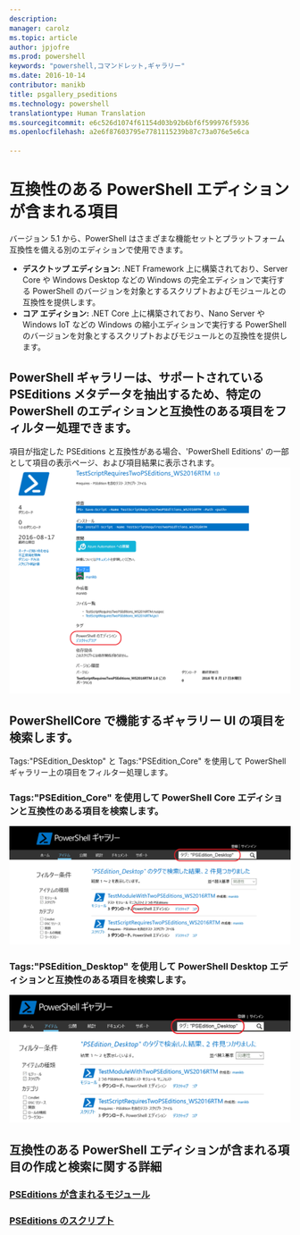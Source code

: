```yaml
---
description: 
manager: carolz
ms.topic: article
author: jpjofre
ms.prod: powershell
keywords: "powershell,コマンドレット,ギャラリー"
ms.date: 2016-10-14
contributor: manikb
title: psgallery_pseditions
ms.technology: powershell
translationtype: Human Translation
ms.sourcegitcommit: e6c526d1074f61154d03b92b6bf6f599976f5936
ms.openlocfilehash: a2e6f87603795e7781115239b87c73a076e5e6ca

---
```


# 互換性のある PowerShell エディションが含まれる項目
バージョン 5.1 から、PowerShell はさまざまな機能セットとプラットフォーム互換性を備える別のエディションで使用できます。

- **デスクトップ エディション:** .NET Framework 上に構築されており、Server Core や Windows Desktop などの Windows の完全エディションで実行する PowerShell のバージョンを対象とするスクリプトおよびモジュールとの互換性を提供します。
- **コア エディション:** .NET Core 上に構築されており、Nano Server や Windows IoT などの Windows の縮小エディションで実行する PowerShell のバージョンを対象とするスクリプトおよびモジュールとの互換性を提供します。

## PowerShell ギャラリーは、サポートされている PSEditions メタデータを抽出するため、特定のPowerShell のエディションと互換性のある項目をフィルター処理できます。

項目が指定した PSEditions と互換性がある場合、'PowerShell Editions' の一部として項目の表示ページ、および項目結果に表示されます。
![PSEditions での項目表示ページ](Images/ItemDisplayPageWithPSEditions.PNG)

## PowerShellCore で機能するギャラリー UI の項目を検索します。
Tags:"PSEdition_Desktop" と Tags:"PSEdition_Core" を使用して PowerShell ギャラリー上の項目をフィルター処理します。

### Tags:"PSEdition_Core" を使用して PowerShell Core エディションと互換性のある項目を検索します。
![Core PSEdition と互換性のある項目の検索](Images/SearchResultsWithPSEditions.PNG)

### Tags:"PSEdition_Desktop" を使用して PowerShell Desktop エディションと互換性のある項目を検索します。
![Desktop PSEdition と互換性のある項目の検索](Images/SearchResultsWithPSEdition_Desktop.PNG)

## 互換性のある PowerShell エディションが含まれる項目の作成と検索に関する詳細
### [PSEditions が含まれるモジュール](../psget/module/modulewithpseditionsupport.md)
### [PSEditions のスクリプト](../psget/script/scriptwithpseditionsupport.md)




<!--HONumber=Oct16_HO2-->


